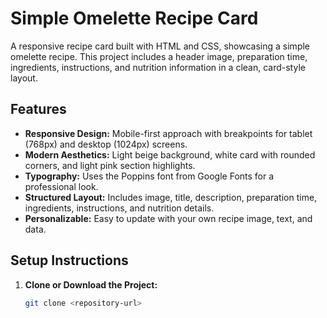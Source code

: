 # Simple Omelette Recipe Card



A responsive recipe card built with HTML and CSS, showcasing a simple omelette recipe. This project includes a header image, preparation time, ingredients, instructions, and nutrition information in a clean, card-style layout.

## Features
- **Responsive Design:** Mobile-first approach with breakpoints for tablet (768px) and desktop (1024px) screens.
- **Modern Aesthetics:** Light beige background, white card with rounded corners, and light pink section highlights.
- **Typography:** Uses the Poppins font from Google Fonts for a professional look.
- **Structured Layout:** Includes image, title, description, preparation time, ingredients, instructions, and nutrition details.
- **Personalizable:** Easy to update with your own recipe image, text, and data.

## Setup Instructions
1. **Clone or Download the Project:**
   ```bash
   git clone <repository-url>
